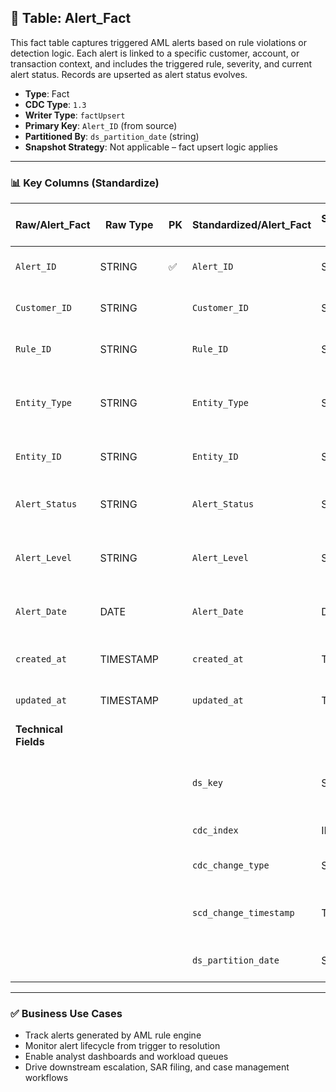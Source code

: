 ## 📜 Table: Alert_Fact

This fact table captures triggered AML alerts based on rule violations or detection logic. Each alert is linked to a specific customer, account, or transaction context, and includes the triggered rule, severity, and current alert status. Records are upserted as alert status evolves.

- **Type**: Fact  
- **CDC Type**: `1.3`  
- **Writer Type**: `factUpsert`  
- **Primary Key**: `Alert_ID` (from source)  
- **Partitioned By**: `ds_partition_date` (string)  
- **Snapshot Strategy**: Not applicable – fact upsert logic applies

---

### 📊 Key Columns (Standardize)

| Raw/Alert_Fact | Raw Type  | PK  | Standardized/Alert_Fact | Standardized Type | Description                                                  | Value of Technical Field         | Note                            |
|----------------|-----------|-----|---------------------------|--------------------|--------------------------------------------------------------|----------------------------------|---------------------------------|
| `Alert_ID`     | STRING    | ✅  | `Alert_ID`               | STRING             | Unique identifier for the alert                              |                                  | Natural key from detection engine |
| `Customer_ID`  | STRING    |     | `Customer_ID`            | STRING             | Customer associated with the alert                           |                                  | FK to `Dim_Customer`             |
| `Rule_ID`      | STRING    |     | `Rule_ID`                | STRING             | The rule that triggered the alert                            |                                  | FK to `Dim_Compliance_Rule_Snapshot` |
| `Entity_Type`  | STRING    |     | `Entity_Type`            | STRING             | Type of object flagged (e.g., customer, account, txn)        |                                  | ENUM or controlled list         |
| `Entity_ID`    | STRING    |     | `Entity_ID`              | STRING             | ID of the flagged object                                     |                                  | Dynamic FK (depends on Entity_Type) |
| `Alert_Status` | STRING    |     | `Alert_Status`           | STRING             | Current status: Open, Investigating, Closed, etc.            |                                  | Mutable field                   |
| `Alert_Level`  | STRING    |     | `Alert_Level`            | STRING             | Severity: Low, Medium, High                                  |                                  | Can be derived from rule        |
| `Alert_Date`   | DATE      |     | `Alert_Date`             | DATE               | Business date when the alert was generated                   |                                  | Used for partition or filtering |
| `created_at`   | TIMESTAMP |     | `created_at`             | TIMESTAMP          | When alert was first created                                 | From source                      |                                 |
| `updated_at`   | TIMESTAMP |     | `updated_at`             | TIMESTAMP          | When alert was last modified                                 | From source                      |                                 |
| **Technical Fields** |     |     |                           |                    |                                                              |                                  |                                 |
|                |           |     | `ds_key`                 | STRING             | Surrogate primary key in standardized zone                   | `Alert_ID`                       | Required for upsert             |
|                |           |     | `cdc_index`              | INT                | 1 = current, 0 = outdated                                    | `1` or `0`                       | Tracks latest alert version     |
|                |           |     | `cdc_change_type`        | STRING             | CDC operation type                                           | `'cdc_insert'`, `'cdc_update'`  | From source CDC or logic        |
|                |           |     | `scd_change_timestamp`   | TIMESTAMP          | When this version of the alert was processed                 | `updated_at` or job time         | Used for audit trail            |
|                |           |     | `ds_partition_date`      | STRING             | Partition column (`yyyy-MM-dd`)                              | From `Alert_Date` or job date    | Required for storage             |

---

### ✅ Business Use Cases

- Track alerts generated by AML rule engine  
- Monitor alert lifecycle from trigger to resolution  
- Enable analyst dashboards and workload queues  
- Drive downstream escalation, SAR filing, and case management workflows  